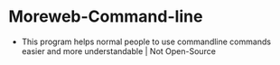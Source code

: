 # Moreweb-Command-line
+ This program helps normal people to use commandline commands easier and more understandable | Not Open-Source
